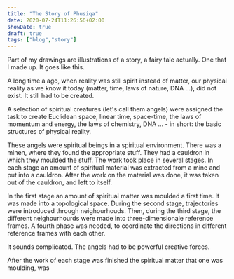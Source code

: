 ```yaml
---
title: "The Story of Phusiqa"
date: 2020-07-24T11:26:56+02:00
showDate: true
draft: true
tags: ["blog","story"]
---
```

Part of my drawings are illustrations of a story, a fairy tale actually. One that I made up. It goes like this. 

A long time a ago, when reality was still spirit instead of matter, our physical reality as we know it today (matter, time, laws of nature, DNA ...), did not exist. It still had to be created. 

A selection of spiritual creatures (let's call them angels) were assigned the task to create Euclidean space, linear time, space-time, the laws of momentum and energy, the laws of chemistry, DNA ... - in short: the basic structures of physical reality. 

These angels were spiritual beings in a spiritual environment. There was a minen, where they found the appropriate stuff. They had a cauldron in which they moulded the stuff. The work took place in several stages. In each stage an amount of spiritual material was extracted from a mine and put into a cauldron. After the work on the material was done, it was taken out of the cauldron, and left to itself. 

In the first stage an amount of spiritual matter was moulded a first time. It was made into a topological space. During the second stage, trajectories were introduced through neighourhouds. Then, during the third stage, the different neighourhourds were made into three-dimensionale reference frames. A fourth phase was needed, to coordinate the directions in different reference frames with each other. 

It sounds complicated. The angels had to be powerful creative forces.   

After the work of each stage was finished the spiritual matter that one was moulding, was  

